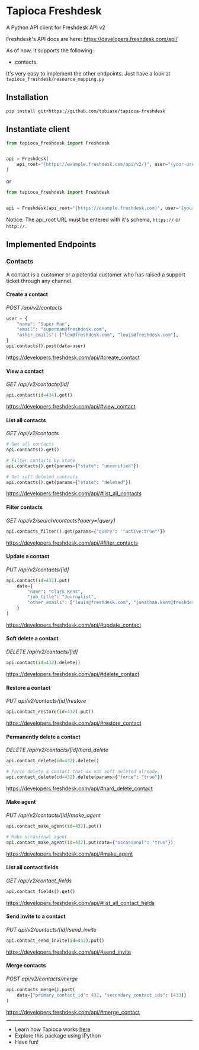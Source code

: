 # Tapioca Freshdesk

A Python API client for Freshdesk API v2

Freshdesk's API docs are here: https://developers.freshdesk.com/api/

As of now, it supports the following:
- contacts

It's very easy to implement the other endpoints. Just have a look at ```tapioca_freshdesk/resource_mapping.py```


## Installation
```
pip install git+https://github.com/tobiase/tapioca-freshdesk
```

## Instantiate client
```python
from tapioca_freshdesk import Freshdesk


api = Freshdesk(
    api_root="{https://example.freshdesk.com/api/v2/}", user="{your-user}", password="{your-password}"
)

```

or

```python
from tapioca_freshdesk import Freshdesk


api = Freshdesk(api_root="{https://example.freshdesk.com}", user='{your-api-key}')
```
Notice: The api_root URL must be entered with it's schema, ```https://``` or ```http://```.

## Implemented Endpoints

### Contacts

A contact is a customer or a potential customer who has raised a support ticket through any channel.


#### Create a contact 

*POST /api/v2/contacts*

```python
user = {
    "name": "Super Man",
    "email": "superman@freshdesk.com",
    "other_emails": ["lex@freshdesk.com", "louis@freshdesk.com"],
}
api.contacts().post(data=user)
```

https://developers.freshdesk.com/api/#create_contact

#### View a contact 

*GET /api/v2/contacts/[id]*

```python
api.contact(id=434).get()
```

https://developers.freshdesk.com/api/#view_contact


#### List all contacts  

*GET /api/v2/contacts*

```python
# Get all contacts
api.contacts().get()

# Filter contacts by state
api.contacts().get(params={"state": "unverified"})

# Get soft deleted contacts
api.contacts().get(params={"state": "deleted"})
```

https://developers.freshdesk.com/api/#list_all_contacts


#### Filter contacts

*GET /api/v2/search/contacts?query=[query]*

```python
api.contacts_filter().get(params={"query": '"active:true"'})
```

https://developers.freshdesk.com/api/#filter_contacts


#### Update a contact

*PUT /api/v2/contacts/[id]*

```python
api.contact(id=432).put(
    data={
        "name": "Clark Kent",
        "job_title": "Journalist",
        "other_emails": ["louis@freshdesk.com", "jonathan.kent@freshdesk.com"],
    }
)
```

https://developers.freshdesk.com/api/#update_contact


#### Soft delete a contact

*DELETE /api/v2/contacts/[id]*

```python
api.contact(id=432).delete()
```

https://developers.freshdesk.com/api/#delete_contact


#### Restore a contact

*PUT api/v2/contacts/[id]/restore*

```python
api.contact_restore(id=432).put()
```

https://developers.freshdesk.com/api/#restore_contact


#### Permanently delete a contact

*DELETE /api/v2/contacts/[id]/hard_delete*

```python
api.contact_delete(id=432).delete()

# Force delete a contact that is not soft deleted already.
api.contact_delete(id=432).delete(params={"force": "true"})
```

https://developers.freshdesk.com/api/#hard_delete_contact


#### Make agent

*PUT /api/v2/contacts/[id]/make_agent*

```python
api.contact_make_agent(id=432).put()

# Make occasional agent
api.contact_make_agent(id=432).put(data={"occasional": "true"})
```

https://developers.freshdesk.com/api/#make_agent


#### List all contact fields

*GET /api/v2/contact_fields*

```python
api.contact_fields().get()
```

https://developers.freshdesk.com/api/#list_all_contact_fields


#### Send invite to a contact

*PUT api/v2/contacts/[id]/send_invite*

```python
api.contact_send_invite(id=432).put()
```

https://developers.freshdesk.com/api/#send_invite


#### Merge contacts

*POST api/v2/contacts/merge*

```python
api.contacts_merge().post(
    data={"primary_contact_id": 432, "secondary_contact_ids": [433]}
)
````

https://developers.freshdesk.com/api/#merge_contact

---

- Learn how Tapioca works [here](http://tapioca-wrapper.readthedocs.org/en/stable/quickstart.html)
- Explore this package using iPython
- Have fun!
